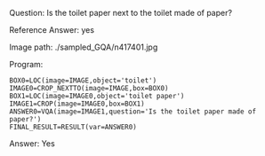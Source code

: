 Question: Is the toilet paper next to the toilet made of paper?

Reference Answer: yes

Image path: ./sampled_GQA/n417401.jpg

Program:

```
BOX0=LOC(image=IMAGE,object='toilet')
IMAGE0=CROP_NEXTTO(image=IMAGE,box=BOX0)
BOX1=LOC(image=IMAGE0,object='toilet paper')
IMAGE1=CROP(image=IMAGE0,box=BOX1)
ANSWER0=VQA(image=IMAGE1,question='Is the toilet paper made of paper?')
FINAL_RESULT=RESULT(var=ANSWER0)
```
Answer: Yes


